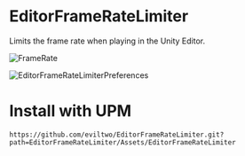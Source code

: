 # EditorFrameRateLimiter
Limits the frame rate when playing in the Unity Editor.

![FrameRate](https://github.com/eviltwo/EditorFrameRateLimiter/assets/7721151/0c8d0f5f-b0fe-4e8c-8362-bb7d0ba95e31)

![EditorFrameRateLimiterPreferences](https://github.com/eviltwo/EditorFrameRateLimiter/assets/7721151/d42821e0-1fa4-4b4f-b3e2-a75fd5c3d06b)

# Install with UPM
```
https://github.com/eviltwo/EditorFrameRateLimiter.git?path=EditorFrameRateLimiter/Assets/EditorFrameRateLimiter
```
